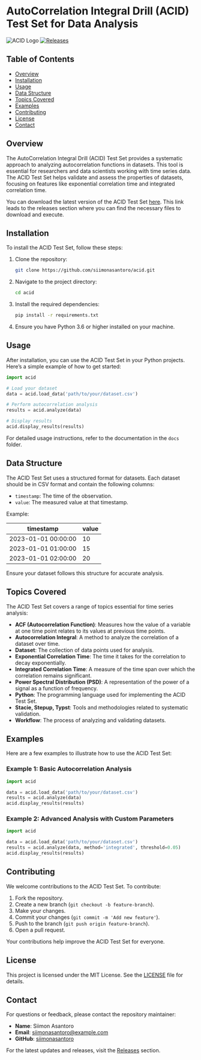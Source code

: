 # AutoCorrelation Integral Drill (ACID) Test Set for Data Analysis

![ACID Logo](https://img.shields.io/badge/ACID_Test_Set-v1.0-blue.svg)
[![Releases](https://img.shields.io/badge/Releases-Download-brightgreen)](https://github.com/siimonasantoro/acid/releases)

## Table of Contents

- [Overview](#overview)
- [Installation](#installation)
- [Usage](#usage)
- [Data Structure](#data-structure)
- [Topics Covered](#topics-covered)
- [Examples](#examples)
- [Contributing](#contributing)
- [License](#license)
- [Contact](#contact)

## Overview

The AutoCorrelation Integral Drill (ACID) Test Set provides a systematic approach to analyzing autocorrelation functions in datasets. This tool is essential for researchers and data scientists working with time series data. The ACID Test Set helps validate and assess the properties of datasets, focusing on features like exponential correlation time and integrated correlation time.

You can download the latest version of the ACID Test Set [here](https://github.com/siimonasantoro/acid/releases). This link leads to the releases section where you can find the necessary files to download and execute.

## Installation

To install the ACID Test Set, follow these steps:

1. Clone the repository:
   ```bash
   git clone https://github.com/siimonasantoro/acid.git
   ```

2. Navigate to the project directory:
   ```bash
   cd acid
   ```

3. Install the required dependencies:
   ```bash
   pip install -r requirements.txt
   ```

4. Ensure you have Python 3.6 or higher installed on your machine.

## Usage

After installation, you can use the ACID Test Set in your Python projects. Here’s a simple example of how to get started:

```python
import acid

# Load your dataset
data = acid.load_data('path/to/your/dataset.csv')

# Perform autocorrelation analysis
results = acid.analyze(data)

# Display results
acid.display_results(results)
```

For detailed usage instructions, refer to the documentation in the `docs` folder.

## Data Structure

The ACID Test Set uses a structured format for datasets. Each dataset should be in CSV format and contain the following columns:

- `timestamp`: The time of the observation.
- `value`: The measured value at that timestamp.

Example:

| timestamp           | value |
|---------------------|-------|
| 2023-01-01 00:00:00 | 10    |
| 2023-01-01 01:00:00 | 15    |
| 2023-01-01 02:00:00 | 20    |

Ensure your dataset follows this structure for accurate analysis.

## Topics Covered

The ACID Test Set covers a range of topics essential for time series analysis:

- **ACF (Autocorrelation Function)**: Measures how the value of a variable at one time point relates to its values at previous time points.
- **Autocorrelation Integral**: A method to analyze the correlation of a dataset over time.
- **Dataset**: The collection of data points used for analysis.
- **Exponential Correlation Time**: The time it takes for the correlation to decay exponentially.
- **Integrated Correlation Time**: A measure of the time span over which the correlation remains significant.
- **Power Spectral Distribution (PSD)**: A representation of the power of a signal as a function of frequency.
- **Python**: The programming language used for implementing the ACID Test Set.
- **Stacie, Stepup, Typst**: Tools and methodologies related to systematic validation.
- **Workflow**: The process of analyzing and validating datasets.

## Examples

Here are a few examples to illustrate how to use the ACID Test Set:

### Example 1: Basic Autocorrelation Analysis

```python
import acid

data = acid.load_data('path/to/your/dataset.csv')
results = acid.analyze(data)
acid.display_results(results)
```

### Example 2: Advanced Analysis with Custom Parameters

```python
import acid

data = acid.load_data('path/to/your/dataset.csv')
results = acid.analyze(data, method='integrated', threshold=0.05)
acid.display_results(results)
```

## Contributing

We welcome contributions to the ACID Test Set. To contribute:

1. Fork the repository.
2. Create a new branch (`git checkout -b feature-branch`).
3. Make your changes.
4. Commit your changes (`git commit -m 'Add new feature'`).
5. Push to the branch (`git push origin feature-branch`).
6. Open a pull request.

Your contributions help improve the ACID Test Set for everyone.

## License

This project is licensed under the MIT License. See the [LICENSE](LICENSE) file for details.

## Contact

For questions or feedback, please contact the repository maintainer:

- **Name**: Siimon Asantoro
- **Email**: siimonasantoro@example.com
- **GitHub**: [siimonasantoro](https://github.com/siimonasantoro)

For the latest updates and releases, visit the [Releases](https://github.com/siimonasantoro/acid/releases) section.